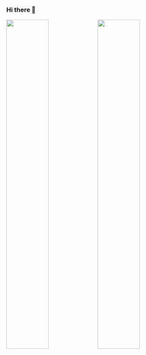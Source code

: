 ### Hi there 👋

<img align="left" width="47%" src="https://github-readme-stats.vercel.app/api?username=zelkarnayn&show_icons=true&theme=dark"/>
<img align="left" width="47%" src="https://github-readme-stats.vercel.app/api/top-langs/?username=zelkarnayn&hide_progress=true"/>


<!--
**zelkarnayn/zelkarnayn** is a ✨ _special_ ✨ repository because its `README.md` (this file) appears on your GitHub profile.

Here are some ideas to get you started:

- 🔭 I’m currently working on ...
- 🌱 I’m currently learning ...
- 👯 I’m looking to collaborate on ...
- 🤔 I’m looking for help with ...
- 💬 Ask me about ...
- 📫 How to reach me: ...
- 😄 Pronouns: ...
- ⚡ Fun fact: ...
-->
